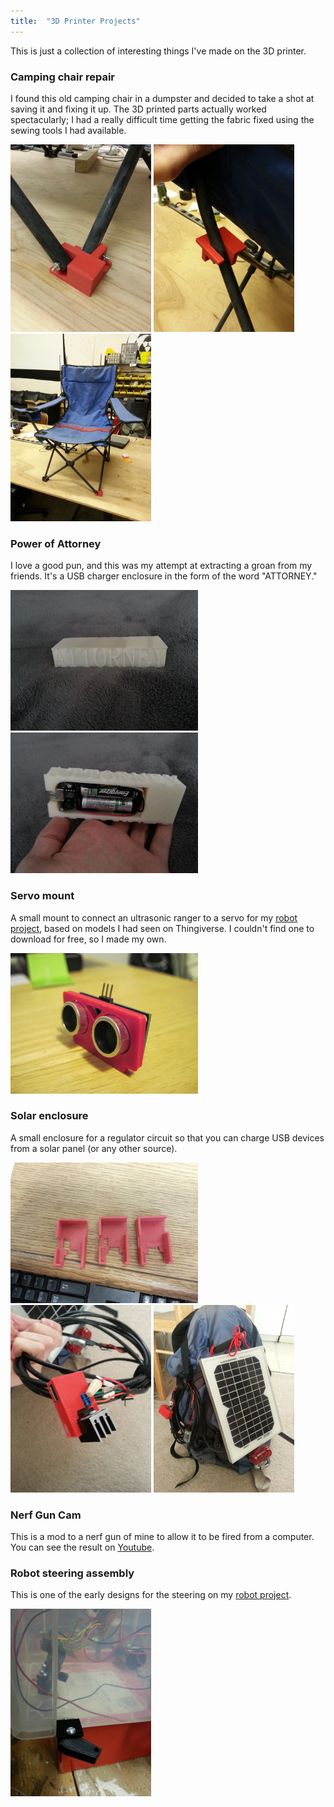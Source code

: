 ```yaml
---
title:  "3D Printer Projects"
---
```


This is just a collection of interesting things I\'ve made on the 3D printer.

### Camping chair repair
I found this old camping chair in a dumpster and decided to take a shot at saving it and fixing it up. The 3D printed parts actually worked spectacularly; I had a really difficult time getting the fabric fixed using the sewing tools I had available.

![](/pictures/CampingChair1.png)
![](/pictures/CampingChair2.png)
![](/pictures/CampingChair3.png)

### Power of Attorney
I love a good pun, and this was my attempt at extracting a groan from my friends. It's a USB charger enclosure in the form of the word "ATTORNEY."

![](/pictures/PowerOfAttorney1.png)
![](/pictures/PowerOfAttorney2.png)

### Servo mount
A small mount to connect an ultrasonic ranger to a servo for my [robot project](Robot.html), based on models I had seen on Thingiverse. I couldn't find one to download for free, so I made my own.

![](/pictures/ServoMount1.png)

### Solar enclosure
A small enclosure for a regulator circuit so that you can charge USB devices from a solar panel (or any other source).

![](/pictures/SolarEnclosure1.png)
![](/pictures/SolarEnclosure2.png)
![](/pictures/SolarEnclosure3.png)

### Nerf Gun Cam
This is a mod to a nerf gun of mine to allow it to be fired from a computer. You can see the result on [Youtube](http://youtu.be/vGRJ7N-sHWg).

### Robot steering assembly
This is one of the early designs for the steering on my [robot project](Robot.html).

![](/pictures/Steering1.png)
